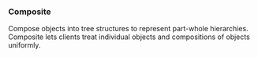 ### Composite

Compose objects into tree structures to represent part-whole hierarchies. Composite lets clients treat individual objects and compositions of objects uniformly.

